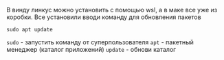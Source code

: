 В винду линкус можно установить с помощью wsl, а в маке все уже из коробки. 
Все установили вводи команду для обновления пакетов
```
sudo apt update
```
`sudo` - запустить команду от суперпользователя
`apt` - пакетный менеджер (каталог приложений)
`update` - обнови каталог 